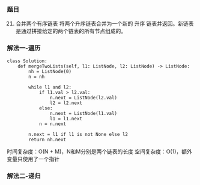 ### 题目

21. 合并两个有序链表
将两个升序链表合并为一个新的 升序 链表并返回。新链表是通过拼接给定的两个链表的所有节点组成的。 

### 解法一-遍历

```python3
class Solution:
    def mergeTwoLists(self, l1: ListNode, l2: ListNode) -> ListNode:
        nh = ListNode(0)
        n = nh

        while l1 and l2:
            if l1.val > l2.val:
                n.next = ListNode(l2.val)
                l2 = l2.next
            else:
                n.next = ListNode(l1.val)
                l1 = l1.next
            n = n.next
        
        n.next = l1 if l1 is not None else l2
        return nh.next
```
时间复杂度：O(N + M)，N和M分别是两个链表的长度
空间复杂度：O(1)，额外变量只使用了一个指针

### 解法二-递归

```python3

```